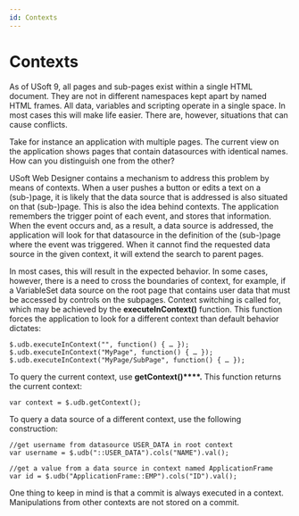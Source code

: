 ```yaml
---
id: Contexts
---
```


# Contexts

As of USoft 9, all pages and sub-pages exist within a single HTML document. They are not in different namespaces kept apart by named HTML frames. All data, variables and scripting operate in a single space. In most cases this will make life easier. There are, however, situations that can cause conflicts.

Take for instance an application with multiple pages. The current view on the application shows pages that contain datasources with identical names. How can you distinguish one from the other?

USoft Web Designer contains a mechanism to address this problem by means of contexts. When a user pushes a button or edits a text on a (sub-)page, it is likely that the data source that is addressed is also situated on that (sub-)page. This is also the idea behind contexts. The application remembers the trigger point of each event, and stores that information. When the event occurs and, as a result, a data source is addressed, the application will look for that datasource in the definition of the (sub-)page where the event was triggered. When it cannot find the requested data source in the given context, it will extend the search to parent pages.

In most cases, this will result in the expected behavior. In some cases, however, there is a need to cross the boundaries of context, for example, if a VariableSet data source on the root page that contains user data that must be accessed by controls on the subpages. Context switching is called for, which may be achieved by the **executeInContext()** function. This function forces the application to look for a different context than default behavior dictates:

```
$.udb.executeInContext("", function() { … });
$.udb.executeInContext("MyPage", function() { … });
$.udb.executeInContext("MyPage/SubPage", function() { … });
```

To query the current context, use **getContext()****.** This function returns the current context:

```
var context = $.udb.getContext();
```

To query a data source of a different context, use the following construction:

```
//get username from datasource USER_DATA in root context
var username = $.udb("::USER_DATA").cols("NAME").val();

//get a value from a data source in context named ApplicationFrame
var id = $.udb("ApplicationFrame::EMP").cols("ID").val();

```

One thing to keep in mind is that a commit is always executed in a context. Manipulations from other contexts are not stored on a commit.